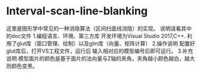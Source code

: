# Interval-scan-line-blanking
这里是图形学中常见的一种消隐算法（区间扫面线消隐）的实现。
说明请看其中的doc文件
1.编程语言、环境、第三方库
开发环境为Visual Studio 2017,C++.
利用了glut库（窗口管理、绘制）以及glm库（向量、矩阵计算）
2.操作说明
配置好glut库后，打开VS工程文件，运行后
输入相对应的模型编号后即可运行。
3.补充说明
模型面片的颜色是基于面片的法向量与Z轴的夹角，夹角越小颜色越白，越大则颜色变黑。
